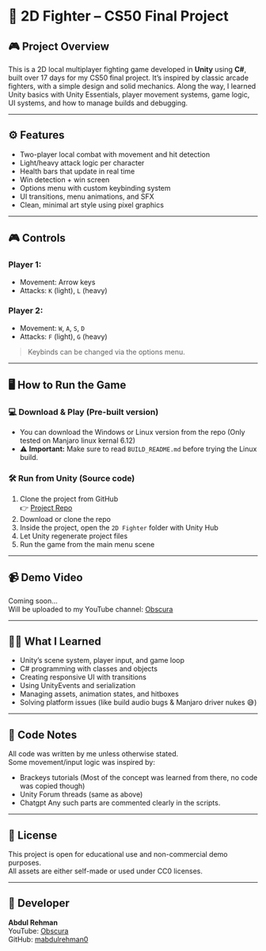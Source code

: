 # 🥊 2D Fighter – CS50 Final Project

## 🎮 Project Overview
This is a 2D local multiplayer fighting game developed in **Unity** using **C#**, built over 17 days for my CS50 final project. It’s inspired by classic arcade fighters, with a simple design and solid mechanics. Along the way, I learned Unity basics with Unity Essentials, player movement systems, game logic, UI systems, and how to manage builds and debugging.

---

## ⚙️ Features
- Two-player local combat with movement and hit detection
- Light/heavy attack logic per character
- Health bars that update in real time
- Win detection + win screen
- Options menu with custom keybinding system
- UI transitions, menu animations, and SFX
- Clean, minimal art style using pixel graphics

---

## 🎮 Controls

### Player 1:
- Movement: Arrow keys
- Attacks: `K` (light), `L` (heavy)

### Player 2:
- Movement: `W`, `A`, `S`, `D`
- Attacks: `F` (light), `G` (heavy)

> Keybinds can be changed via the options menu.

---

## 🖥️ How to Run the Game

### 💻 Download & Play (Pre-built version)
- You can download the Windows or Linux version from the repo (Only tested on Manjaro linux kernal 6.12)
- ⚠️ **Important:** Make sure to read `BUILD_README.md` before trying the Linux build.


### 🛠️ Run from Unity (Source code)
1. Clone the project from GitHub  
   👉 [Project Repo](https://github.com/mabdulrehman0/2D_Fighter_CS50_Project)
2. Download or clone the repo
3. Inside the project, open the `2D Fighter` folder with Unity Hub
4. Let Unity regenerate project files
5. Run the game from the main menu scene

---

## 📹 Demo Video
Coming soon...  
Will be uploaded to my YouTube channel: [Obscura](https://youtube.com/@Obscura-One)

---

## 🧑‍💻 What I Learned
- Unity’s scene system, player input, and game loop
- C# programming with classes and objects
- Creating responsive UI with transitions
- Using UnityEvents and serialization
- Managing assets, animation states, and hitboxes
- Solving platform issues (like build audio bugs & Manjaro driver nukes 😅)

---

## 🧾 Code Notes
All code was written by me unless otherwise stated.  
Some movement/input logic was inspired by:
- Brackeys tutorials (Most of the concept was learned from there, no code was copied though)
- Unity Forum threads (same as above)
- Chatgpt
Any such parts are commented clearly in the scripts.

---

## 🪪 License
This project is open for educational use and non-commercial demo purposes.  
All assets are either self-made or used under CC0 licenses.

---

## 👤 Developer
**Abdul Rehman**  
YouTube: [Obscura](placeholder)  
GitHub: [mabdulrehman0](https://github.com/mabdulrehman0)

